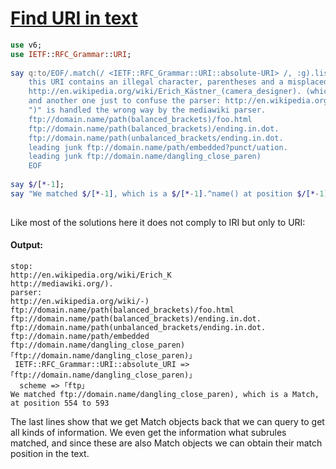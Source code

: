 [1]: https://rosettacode.org/wiki/Find_URI_in_text

# [Find URI in text][1]

```raku
use v6;
use IETF::RFC_Grammar::URI;
 
say q:to/EOF/.match(/ <IETF::RFC_Grammar::URI::absolute-URI> /, :g).list.join("\n");
    this URI contains an illegal character, parentheses and a misplaced full stop:
    http://en.wikipedia.org/wiki/Erich_Kästner_(camera_designer). (which is handled by http://mediawiki.org/).
    and another one just to confuse the parser: http://en.wikipedia.org/wiki/-)
    ")" is handled the wrong way by the mediawiki parser.
    ftp://domain.name/path(balanced_brackets)/foo.html
    ftp://domain.name/path(balanced_brackets)/ending.in.dot.
    ftp://domain.name/path(unbalanced_brackets/ending.in.dot.
    leading junk ftp://domain.name/path/embedded?punct/uation.
    leading junk ftp://domain.name/dangling_close_paren)
    EOF
 
say $/[*-1];
say "We matched $/[*-1], which is a $/[*-1].^name() at position $/[*-1].from() to $/[*-1].to()"
 
```


Like most of the solutions here it does not comply to IRI but only to URI:


#### Output:
```
stop:
http://en.wikipedia.org/wiki/Erich_K
http://mediawiki.org/).
parser:
http://en.wikipedia.org/wiki/-)
ftp://domain.name/path(balanced_brackets)/foo.html
ftp://domain.name/path(balanced_brackets)/ending.in.dot.
ftp://domain.name/path(unbalanced_brackets/ending.in.dot.
ftp://domain.name/path/embedded
ftp://domain.name/dangling_close_paren)
｢ftp://domain.name/dangling_close_paren)｣
 IETF::RFC_Grammar::URI::absolute_URI => ｢ftp://domain.name/dangling_close_paren)｣
  scheme => ｢ftp｣
We matched ftp://domain.name/dangling_close_paren), which is a Match, at position 554 to 593
```


The last lines show that we get Match objects back that we can query to get all kinds of information.
We even get the information what subrules matched, and since these are also Match objects we can obtain
their match position in the text.
